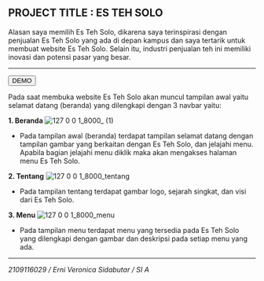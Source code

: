 ## PROJECT  TITLE : ES TEH SOLO
Alasan saya memilih Es Teh Solo, dikarena saya terinspirasi dengan penjualan Es Teh Solo yang ada di depan kampus dan saya tertarik untuk membuat website Es Teh Solo. Selain itu, industri penjualan teh ini memiliki inovasi dan potensi pasar yang besar.

<hr>

<button>DEMO</button>

Pada saat membuka website Es Teh Solo akan muncul tampilan awal yaitu selamat datang (beranda) yang dilengkapi dengan 3 navbar yaitu:

**1. Beranda**
![127 0 0 1_8000_ (1)](https://github.com/erniveronica/2109116029_Posstest1_Laravel/assets/119858991/cd806a16-55f1-4f89-82d1-71833ee0df97)

- Pada tampilan awal (beranda) terdapat tampilan selamat datang dengan tampilan gambar yang berkaitan dengan Es Teh Solo, dan jelajahi menu. Apabila bagian jelajahi menu diklik maka akan mengakses halaman menu Es Teh Solo.


**2. Tentang**
![127 0 0 1_8000_tentang](https://github.com/erniveronica/2109116029_Posstest1_Laravel/assets/119858991/173634d2-a760-44bb-9b53-7f33eca1d910)

- Pada tampilan tentang terdapat gambar logo, sejarah singkat, dan visi dari Es Teh Solo.

**3. Menu**
![127 0 0 1_8000_menu](https://github.com/erniveronica/2109116029_Posstest1_Laravel/assets/119858991/ad437b75-ae36-4740-9a55-63e2a26db803)

- Pada tampilan menu terdapat menu yang tersedia pada Es Teh Solo yang dilengkapi dengan gambar dan deskripsi pada setiap menu yang ada.

<hr>

<i>2109116029 / Erni Veronica Sidabutar / SI A</i>